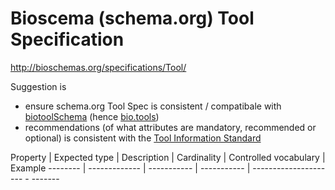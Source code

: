 # Bioscema (schema.org) Tool Specification
http://bioschemas.org/specifications/Tool/

Suggestion is 
- ensure schema.org Tool Spec is consistent / compatibale with [biotoolSchema](https://github.com/bio-tools/biotoolsschema) (hence [bio.tools](https://bio.tools))
- recommendations (of what attributes are mandatory, recommended or optional) is consistent with the [Tool Information Standard](https://bio-tools.github.io/Tool-Information-Standard/)

Property | Expected type | Description | Cardinality | Controlled vocabulary | Example
-------- | ------------- | ----------- | ----------- | --------------------- - -------


